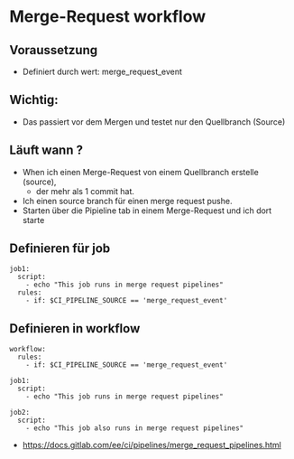 # Merge-Request workflow 

## Voraussetzung

  * Definiert durch wert: merge_request_event

## Wichtig: 

  * Das passiert vor dem Mergen und testet nur den Quellbranch (Source)  

## Läuft wann ? 

   * When ich einen Merge-Request von einem Quellbranch erstelle (source),
     * der mehr als 1 commit hat. 
   * Ich einen source branch für einen merge request pushe.
   * Starten über die Pipieline tab in einem Merge-Request und ich dort starte
     
## Definieren für job 

```
job1:
  script:
    - echo "This job runs in merge request pipelines"
  rules:
    - if: $CI_PIPELINE_SOURCE == 'merge_request_event'
```

## Definieren in workflow 

```
workflow:
  rules:
    - if: $CI_PIPELINE_SOURCE == 'merge_request_event'

job1:
  script:
    - echo "This job runs in merge request pipelines"

job2:
  script:
    - echo "This job also runs in merge request pipelines"

```

  * https://docs.gitlab.com/ee/ci/pipelines/merge_request_pipelines.html
